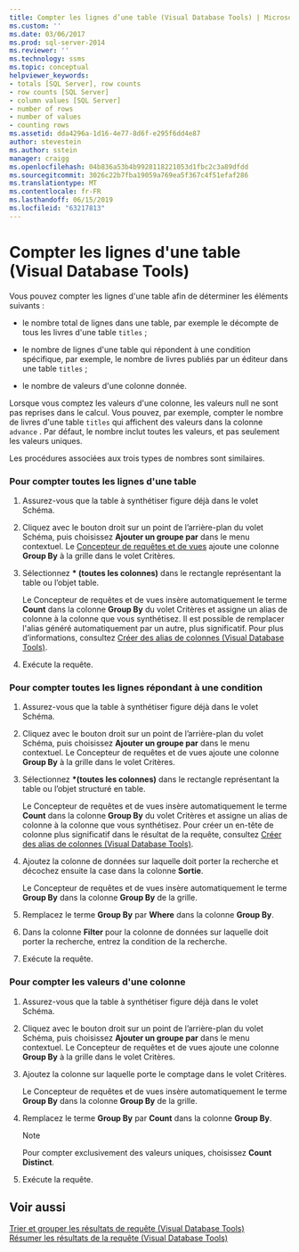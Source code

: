 ```yaml
---
title: Compter les lignes d’une table (Visual Database Tools) | Microsoft Docs
ms.custom: ''
ms.date: 03/06/2017
ms.prod: sql-server-2014
ms.reviewer: ''
ms.technology: ssms
ms.topic: conceptual
helpviewer_keywords:
- totals [SQL Server], row counts
- row counts [SQL Server]
- column values [SQL Server]
- number of rows
- number of values
- counting rows
ms.assetid: dda4296a-1d16-4e77-8d6f-e295f6dd4e87
author: stevestein
ms.author: sstein
manager: craigg
ms.openlocfilehash: 04b836a53b4b9928118221053d1fbc2c3a89dfdd
ms.sourcegitcommit: 3026c22b7fba19059a769ea5f367c4f51efaf286
ms.translationtype: MT
ms.contentlocale: fr-FR
ms.lasthandoff: 06/15/2019
ms.locfileid: "63217813"
---
```

# <a name="count-rows-in-a-table-visual-database-tools"></a>Compter les lignes d'une table (Visual Database Tools)
  Vous pouvez compter les lignes d'une table afin de déterminer les éléments suivants :  
  
-   le nombre total de lignes dans une table, par exemple le décompte de tous les livres d'une table `titles` ;  
  
-   le nombre de lignes d'une table qui répondent à une condition spécifique, par exemple, le nombre de livres publiés par un éditeur dans une table `titles` ;  
  
-   le nombre de valeurs d'une colonne donnée.  
  
 Lorsque vous comptez les valeurs d'une colonne, les valeurs null ne sont pas reprises dans le calcul. Vous pouvez, par exemple, compter le nombre de livres d'une table `titles` qui affichent des valeurs dans la colonne `advance` . Par défaut, le nombre inclut toutes les valeurs, et pas seulement les valeurs uniques.  
  
 Les procédures associées aux trois types de nombres sont similaires.  
  
### <a name="to-count-all-the-rows-in-a-table"></a>Pour compter toutes les lignes d'une table  
  
1.  Assurez-vous que la table à synthétiser figure déjà dans le volet Schéma.  
  
2.  Cliquez avec le bouton droit sur un point de l’arrière-plan du volet Schéma, puis choisissez **Ajouter un groupe par** dans le menu contextuel. Le [Concepteur de requêtes et de vues](visual-database-tools.md) ajoute une colonne **Group By** à la grille dans le volet Critères.  
  
3.  Sélectionnez  **\* (toutes les colonnes)** dans le rectangle représentant la table ou l’objet table.  
  
     Le Concepteur de requêtes et de vues insère automatiquement le terme **Count** dans la colonne **Group By** du volet Critères et assigne un alias de colonne à la colonne que vous synthétisez. Il est possible de remplacer l'alias généré automatiquement par un autre, plus significatif. Pour plus d’informations, consultez [Créer des alias de colonnes &#40;Visual Database Tools&#41;](create-column-aliases-visual-database-tools.md).  
  
4.  Exécute la requête.  
  
### <a name="to-count-all-the-rows-that-meet-a-condition"></a>Pour compter toutes les lignes répondant à une condition  
  
1.  Assurez-vous que la table à synthétiser figure déjà dans le volet Schéma.  
  
2.  Cliquez avec le bouton droit sur un point de l’arrière-plan du volet Schéma, puis choisissez **Ajouter un groupe par** dans le menu contextuel. Le Concepteur de requêtes et de vues ajoute une colonne **Group By** à la grille dans le volet Critères.  
  
3.  Sélectionnez  **\*(toutes les colonnes)** dans le rectangle représentant la table ou l’objet structuré en table.  
  
     Le Concepteur de requêtes et de vues insère automatiquement le terme **Count** dans la colonne **Group By** du volet Critères et assigne un alias de colonne à la colonne que vous synthétisez. Pour créer un en-tête de colonne plus significatif dans le résultat de la requête, consultez [Créer des alias de colonnes &#40;Visual Database Tools&#41;](create-column-aliases-visual-database-tools.md).  
  
4.  Ajoutez la colonne de données sur laquelle doit porter la recherche et décochez ensuite la case dans la colonne **Sortie**.  
  
     Le Concepteur de requêtes et de vues insère automatiquement le terme **Group By** dans la colonne **Group By** de la grille.  
  
5.  Remplacez le terme **Group By** par **Where** dans la colonne **Group By**.  
  
6.  Dans la colonne **Filter** pour la colonne de données sur laquelle doit porter la recherche, entrez la condition de la recherche.  
  
7.  Exécute la requête.  
  
### <a name="to-count-the-values-in-a-column"></a>Pour compter les valeurs d'une colonne  
  
1.  Assurez-vous que la table à synthétiser figure déjà dans le volet Schéma.  
  
2.  Cliquez avec le bouton droit sur un point de l’arrière-plan du volet Schéma, puis choisissez **Ajouter un groupe par** dans le menu contextuel. Le Concepteur de requêtes et de vues ajoute une colonne **Group By** à la grille dans le volet Critères.  
  
3.  Ajoutez la colonne sur laquelle porte le comptage dans le volet Critères.  
  
     Le Concepteur de requêtes et de vues insère automatiquement le terme **Group By** dans la colonne **Group By** de la grille.  
  
4.  Remplacez le terme **Group By** par **Count** dans la colonne **Group By**.  
  
    > [!NOTE]  
    >  Pour compter exclusivement des valeurs uniques, choisissez **Count Distinct**.  
  
5.  Exécute la requête.  
  
## <a name="see-also"></a>Voir aussi  
 [Trier et grouper les résultats de requête &#40;Visual Database Tools&#41;](sort-and-group-query-results-visual-database-tools.md)   
 [Résumer les résultats de la requête &#40;Visual Database Tools&#41;](summarize-query-results-visual-database-tools.md)  
  
  
